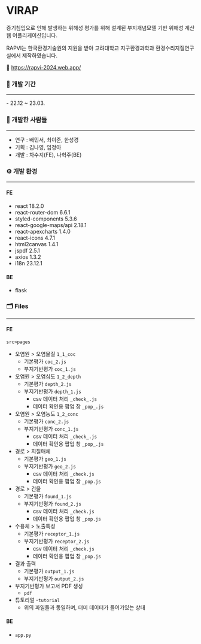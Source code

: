 # VIRAP
증기침입으로 인해 발생하는 위해성 평가를 위해 설계된 부지개념모델 기반 위해성 계산 웹 어플리케이션입니다.

RAPVI는 한국환경기술원의 지원을 받아 고려대학교 지구환경과학과 환경수리지질연구실에서 제작하였습니다.

🔗 https://rapvi-2024.web.app/

### 📅 개발 기간
<hr/>
- 22.12 ~ 23.03.

### 🤝 개발한 사람들
<hr/>

- 연구 : 배민서, 최이준, 한성경
- 기획 : 김나영, 임정아
- 개발 : 차수지(FE), 나혁주(BE)

### ⚙ 개발 환경
<hr/>

#### FE
- react 18.2.0
- react-router-dom 6.6.1
- styled-components 5.3.6
- react-google-maps/api 2.18.1
- react-apexcharts 1.4.0
- react-icons 4.7.1
- html2canvas 1.4.1
- jspdf 2.5.1
- axios 1.3.2
- i18n 23.12.1

#### BE
- flask

### 🗂 Files
<hr/>

#### FE
`src>pages`
- 오염원 > 오염물질  `1_1_coc`
  - 기본평가 `coc_2.js`
  - 부지기반평가 `coc_1.js`
- 오염원 > 오염심도 `1_2_depth`
  - 기본평가 `depth_2.js`
  - 부지기반평가 `depth_1.js`
    - csv 데이터 처리 `_check_.js`
    - 데이터 확인용 팝업 창 `_pop_.js`
- 오염원 > 오염농도 `1_2_conc`
  - 기본평가 `conc_2.js`
  - 부지기반평가 `conc_1.js`
    - csv 데이터 처리 `_check_.js`
    - 데이터 확인용 팝업 창 `_pop_.js`
- 경로 > 지질매체
  - 기본평가 `geo_1.js`
  - 부지기반평가 `geo_2.js`
    - csv 데이터 처리 `_check.js`
    - 데이터 확인용 팝업 창 `_pop.js`
- 경로 > 건물
  - 기본평가 `found_1.js`
  - 부지기반평가 `found_2.js`
    - csv 데이터 처리 `_check.js`
    - 데이터 확인용 팝업 창 `_pop.js`
- 수용체 > 노출특성
  - 기본평가 `receptor_1.js`
  - 부지기반평가 `receptor_2.js`
    - csv 데이터 처리 `_check.js`
    - 데이터 확인용 팝업 창 `_pop.js`
- 결과 출력
  - 기본평가 `output_1.js`
  - 부지기반평가 `output_2.js`
- 부지기반평가 보고서 PDF 생성
  - `pdf`
- 튜토리얼
  -`tutorial`
  - 위의 파일들과 동일하며, 더미 데이터가 들어가있는 상태
  
#### BE
- `app.py`
